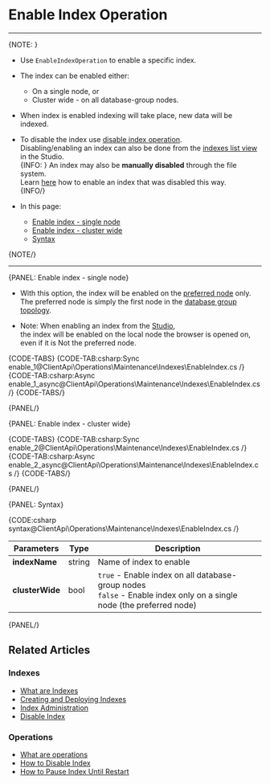 # Enable Index Operation

 ---

{NOTE: }

* Use `EnableIndexOperation` to enable a specific index.  

* The index can be enabled either:  
    * On a single node, or  
    * Cluster wide - on all database-group nodes.  

* When index is enabled indexing will take place, new data will be indexed.  

* To disable the index use [disable index operation](../../../../client-api/operations/maintenance/indexes/disable-index).  
  Disabling/enabling an index can also be done from the [indexes list view](../../../../studio/database/indexes/indexes-list-view#indexes-list-view---actions) in the Studio.  
  {INFO: }
  An index may also be **manually disabled** through the file system.  
  Learn [here](../../../../client-api/operations/maintenance/indexes/disable-index#disabling-an-index-manually) 
  how to enable an index that was disabled this way.  
  {INFO/}

* In this page:
    * [Enable index - single node](../../../../client-api/operations/maintenance/indexes/enable-index#enable-index---single-node)
    * [Enable index - cluster wide](../../../../client-api/operations/maintenance/indexes/enable-index#enable-index---cluster-wide)
    * [Syntax](../../../../client-api/operations/maintenance/indexes/enable-index#syntax)

{NOTE/}

---

{PANEL: Enable index - single node}

* With this option, the index will be enabled on the [preferred node](../../../../client-api/configuration/load-balance/overview#the-preferred-node) only.  
  The preferred node is simply the first node in the [database group topology](../../../../studio/database/settings/manage-database-group).

* Note: When enabling an index from the [Studio](../../../../studio/database/indexes/indexes-list-view#indexes-list-view---actions),  
  the index will be enabled on the local node the browser is opened on, even if it is Not the preferred node.

{CODE-TABS}
{CODE-TAB:csharp:Sync enable_1@ClientApi\Operations\Maintenance\Indexes\EnableIndex.cs /}
{CODE-TAB:csharp:Async enable_1_async@ClientApi\Operations\Maintenance\Indexes\EnableIndex.cs /}
{CODE-TABS/}

{PANEL/}

{PANEL: Enable index - cluster wide}

{CODE-TABS}
{CODE-TAB:csharp:Sync enable_2@ClientApi\Operations\Maintenance\Indexes\EnableIndex.cs /}
{CODE-TAB:csharp:Async enable_2_async@ClientApi\Operations\Maintenance\Indexes\EnableIndex.cs /}
{CODE-TABS/}

{PANEL/}

{PANEL: Syntax}

{CODE:csharp syntax@ClientApi\Operations\Maintenance\Indexes\EnableIndex.cs /}

| Parameters | Type | Description |
| - | - | - |
| **indexName** | string | Name of index to enable |
| **clusterWide** | bool | `true` - Enable index on all database-group nodes<br>`false` - Enable index only on a single node (the preferred node) |

{PANEL/}

## Related Articles

### Indexes

- [What are Indexes](../../../../indexes/what-are-indexes)
- [Creating and Deploying Indexes](../../../../indexes/creating-and-deploying)
- [Index Administration](../../../../indexes/index-administration)
- [Disable Index](../../../../client-api/operations/maintenance/indexes/disable-index)

### Operations

- [What are operations](../../../../client-api/operations/what-are-operations)
- [How to Disable Index](../../../../client-api/operations/maintenance/indexes/disable-index)
- [How to Pause Index Until Restart](../../../../client-api/operations/maintenance/indexes/stop-index)
